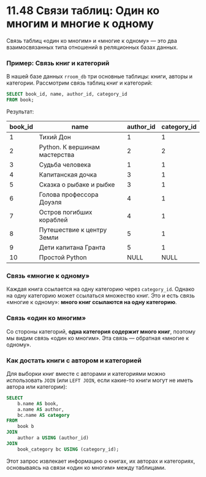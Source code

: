# 11.48 Связи таблиц: Один ко многим и многие к одному

Связь таблиц «один ко многим» и «многие к одному» — это два взаимосвязанных типа отношений в реляционных базах данных.

### Пример: Связь книг и категорий

В нашей базе данных `rroom_db` три основные таблицы: книги, авторы и категории. Рассмотрим связь таблиц книг и категорий:

```sql
SELECT book_id, name, author_id, category_id
FROM book;
```

Результат:

| book_id | name | author_id | category_id |
| --- | --- | --- | --- |
| 1 | Тихий Дон | 1 | 1 |
| 2 | Python. К вершинам мастерства | 2 | 2 |
| 3 | Судьба человека | 1 | 1 |
| 4 | Капитанская дочка | 3 | 1 |
| 5 | Сказка о рыбаке и рыбке | 3 | 1 |
| 6 | Голова профессора Доуэля | 4 | 1 |
| 7 | Остров погибших кораблей | 4 | 1 |
| 8 | Путешествие к центру Земли | 5 | 1 |
| 9 | Дети капитана Гранта | 5 | 1 |
| 10 | Простой Python | NULL | NULL |

### Связь «многие к одному»

Каждая книга ссылается на одну категорию через `category_id`. Однако на одну категорию может ссылаться множество книг. Это и есть связь «многие к одному»: **много книг ссылаются на одну категорию**.

### Связь «один ко многим»

Со стороны категорий, **одна категория содержит много книг**, поэтому мы видим связь «один ко многим». Эта связь — обратная «многие к одному».

### Как достать книги с автором и категорией

Для выборки книг вместе с авторами и категориями можно использовать `JOIN` (или `LEFT JOIN`, если какие-то книги могут не иметь автора или категории):

```sql
SELECT
    b.name AS book,
    a.name AS author,
    bc.name AS category
FROM
    book b
JOIN
    author a USING (author_id)
JOIN
    book_category bc USING (category_id);
```

Этот запрос извлекает информацию о книгах, их авторах и категориях, основываясь на связи «один ко многим» между таблицами.